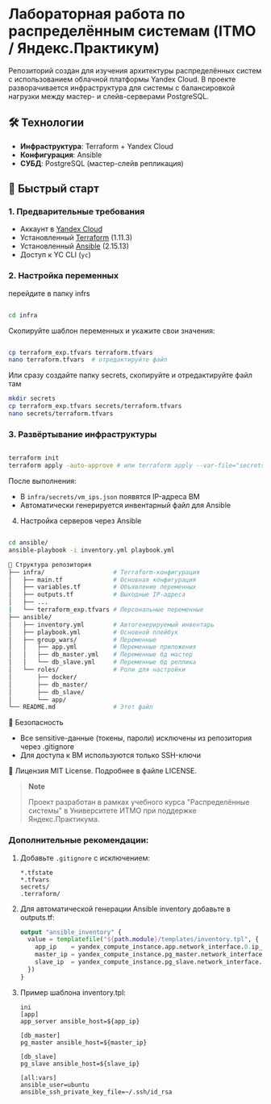 # Лабораторная работа по распределённым системам (ITMO / Яндекс.Практикум)

Репозиторий создан для изучения архитектуры распределённых систем с использованием облачной платформы Yandex Cloud. В проекте разворачивается инфраструктура для системы с балансировкой нагрузки между мастер- и слейв-серверами PostgreSQL.

## 🛠 Технологии
- **Инфраструктура**: Terraform + Yandex Cloud
- **Конфигурация**: Ansible
- **СУБД**: PostgreSQL (мастер-слейв репликация)

## 🚀 Быстрый старт

### 1. Предварительные требования
- Аккаунт в [Yandex Cloud](https://cloud.yandex.ru/)
- Установленный [Terraform](https://developer.hashicorp.com/terraform/tutorials/aws-get-started/install-cli) (1.11.3)
- Установленный [Ansible](https://docs.ansible.com/ansible/latest/installation_guide/index.html) (2.15.13)
- Доступ к YC CLI (`yc`)

### 2. Настройка переменных
перейдите в папку infrs
```bash

cd infra
```

Скопируйте шаблон переменных и укажите свои значения:
```bash

cp terraform_exp.tfvars terraform.tfvars
nano terraform.tfvars  # отредактируйте файл
```

Или сразу создайте папку secrets, скопируйте и отредактируйте файл там
```bash
mkdir secrets
cp terraform_exp.tfvars secrets/terraform.tfvars
nano secrets/terraform.tfvars
```

### 3. Развёртывание инфраструктуры
```bash

terraform init
terraform apply -auto-approve # или terraform apply --var-file="secrets/terraform.tfvars" -auto-approve
```
После выполнения:
- В `infra/secrets/vm_ips.json` появятся IP-адреса ВМ
- Автоматически генерируется инвентарный файл для Ansible

4. Настройка серверов через Ansible
```bash

cd ansible/
ansible-playbook -i inventory.yml playbook.yml

📂 Структура репозитория
├── infra/                   # Terraform-конфигурация
│   ├── main.tf              # Основная конфигурация
│   ├── variables.tf         # Объявление переменных
│   ├── outputs.tf           # Выходные IP-адреса
│   ├── ...
|   └── terraform_exp.tfvars # Персональные переменные
├── ansible/
│   ├── inventory.yml        # Автогенерируемый инвентарь
│   ├── playbook.yml         # Основной плейбук
│   ├── group_wars/          # Переменные
│   │   ├── app.yml          # Переменные приложения
│   │   ├── db_master.yml    # Переменные бд мастер
│   │   └── db_slave.yml     # Переменные бд реплика
│   └── roles/               # Роли для настройки
│       ├── docker/
│       ├── db_master/
│       ├── db_slave/
│       └── app/
└── README.md                # Этот файл
```

🔐 Безопасность
- Все sensitive-данные (токены, пароли) исключены из репозитория через .gitignore
- Для доступа к ВМ используются только SSH-ключи

📝 Лицензия
MIT License. Подробнее в файле LICENSE.

> **Note**
> 
> Проект разработан в рамках учебного курса "Распределённые системы" в Университете ИТМО при поддержке Яндекс.Практикума.


### Дополнительные рекомендации:
1. Добавьте `.gitignore` с исключением:
   ```gitignore
   *.tfstate
   *.tfvars
   secrets/
   .terraform/

2. Для автоматической генерации Ansible inventory добавьте в outputs.tf:

    ``` terraform
    output "ansible_inventory" {
      value = templatefile("${path.module}/templates/inventory.tpl", {
        app_ip    = yandex_compute_instance.app.network_interface.0.ip_address,
        master_ip = yandex_compute_instance.pg_master.network_interface.0.ip_address,
        slave_ip  = yandex_compute_instance.pg_slave.network_interface.0.ip_address
      })
    }
    ```

3. Пример шаблона inventory.tpl:

    ```ansible
    ini
    [app]
    app_server ansible_host=${app_ip}
    
    [db_master]
    pg_master ansible_host=${master_ip}
    
    [db_slave]
    pg_slave ansible_host=${slave_ip}
    
    [all:vars]
    ansible_user=ubuntu
    ansible_ssh_private_key_file=~/.ssh/id_rsa
    ```
